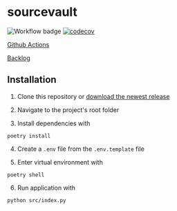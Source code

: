 # sourcevault

![Workflow badge](https://github.com/Yytsi/sourcevault/workflows/CI/badge.svg)
[![codecov](https://codecov.io/gh/Yytsi/sourcevault/graph/badge.svg?token=2QSRCPDGGL)](https://codecov.io/gh/Yytsi/sourcevault)  

[Github Actions](https://github.com/Yytsi/sourcevault/actions)

[Backlog](https://docs.google.com/spreadsheets/d/1Kn8T_J5zpqmHX5HLiwrYFkmAaxSycxQrstnDQTh-bX0/edit#gid=427790378)

## Installation

1. Clone this repository or [download the newest release](https://github.com/Yytsi/sourcevault/releases)  

2. Navigate to the project's root folder   

3. Install dependencies with  
```
poetry install
```

4. Create a `.env` file from the `.env.template` file

5. Enter virtual environment with
```
poetry shell
```

6. Run application with  
```
python src/index.py
```

